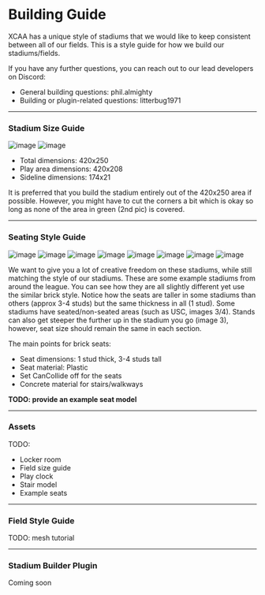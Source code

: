 # Building Guide

XCAA has a unique style of stadiums that we would like to keep consistent between all of our fields. This is a style guide for how we build our stadiums/fields.

If you have any further questions, you can reach out to our lead developers on Discord:
- General building questions: phil.almighty
- Building or plugin-related questions: litterbug1971

---

### Stadium Size Guide

![image](https://github.com/cyberplanet1870/xcaa/assets/123999017/61fe20e1-c770-46bd-b408-b3db8a2756b4)
![image](https://github.com/cyberplanet1870/xcaa/assets/123999017/aee1a752-b1f8-4112-92b8-18056991da60)

- Total dimensions: 420x250
- Play area dimensions: 420x208
- Sideline dimensions: 174x21

It is preferred that you build the stadium entirely out of the 420x250 area if possible.
However, you might have to cut the corners a bit which is okay so long as none of the area in green (2nd pic) is covered.

---

### Seating Style Guide

![image](https://github.com/cyberplanet1870/xcaa/assets/123999017/2e0df49a-82e9-4dc9-9218-09df22cc68c7)
![image](https://github.com/cyberplanet1870/xcaa/assets/123999017/3c5f7c8e-f2c1-49a9-abf1-aadbb3d67b26)
![image](https://github.com/cyberplanet1870/xcaa/assets/123999017/3b04e8b2-026f-49eb-bd18-3a1b0dbfe83c)
![image](https://github.com/cyberplanet1870/xcaa/assets/123999017/4c9d6667-55ca-4c7d-84c5-a6f2ff117105)
![image](https://github.com/cyberplanet1870/xcaa/assets/123999017/e703f4a4-fa74-4564-8afa-e80e6db23e02)
![image](https://github.com/cyberplanet1870/xcaa/assets/123999017/d4ff7fc3-2da9-4b1b-9add-bd393dcbe656)
![image](https://github.com/cyberplanet1870/xcaa/assets/123999017/63abd057-53c9-4673-8b26-9e503d3594a1)
![image](https://github.com/cyberplanet1870/xcaa/assets/123999017/eeb2f5d5-3695-48c3-8c1a-de331a1b87d8)

We want to give you a lot of creative freedom on these stadiums, while still matching the style of our stadiums.
These are some example stadiums from around the league. You can see how they are all slightly different yet use the similar brick style. 
Notice how the seats are taller in some stadiums than others (approx 3-4 studs) but the same thickness in all (1 stud).
Some stadiums have seated/non-seated areas (such as USC, images 3/4). 
Stands can also get steeper the further up in the stadium you go (image 3), however, seat size should remain the same in each section. 

The main points for brick seats:
- Seat dimensions: 1 stud thick, 3-4 studs tall
- Seat material: Plastic
- Set CanCollide off for the seats
- Concrete material for stairs/walkways

**TODO: provide an example seat model**

---

### Assets
TODO: 
- Locker room
- Field size guide
- Play clock
- Stair model
- Example seats

---

### Field Style Guide
TODO: mesh tutorial

---

### Stadium Builder Plugin
Coming soon
